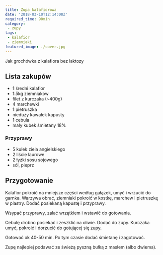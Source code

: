 ```yaml
---
title: Zupa kalafiorowa
date: '2018-03-10T12:14:00Z'
required_time: 90min
category:
 - zupy
tags:
 - kalafior
 - ziemniaki
featured_image: ./cover.jpg
---
```


Jak grochówka z kalafiora bez laktozy

<!-- more -->

## Lista zakupów

- 1 średni kalafior
- 1.5kg ziemniaków
- filet z kurczaka (~400g)
- 4 marchewki
- 1 pietruszka
- nieduży kawałek kapusty
- 1 cebula
- mały kubek śmietany 18%

### Przyprawy

- 5 kulek ziela angielskiego
- 2 liście laurowe
- 2 łyżki sosu sojowego
- sól, pieprz

## Przygotowanie

Kalafior pokroić na mniejsze części według gałązek, umyć i wrzucić do garnka.
Warzywa obrać, ziemniaki pokroić w kostkę, marchew i pietruszkę w plastry.
Dodać posiekaną kapustę i przyprawy.

Wsypać przyprawy, zalać wrzątkiem i wstawić do gotowania.

Cebulę drobno posiekać i zeszklić na oliwie. Dodać do zupy.
Kurczaka umyć, pokroić i dorzucić do gotującej się zupy.

Gotować ok 40-50 min. Po tym czasie dodać śmietanę i zagotować.

Zupę najlepiej podawać ze świeżą pyszną bułką z masłem (albo dwiema).
